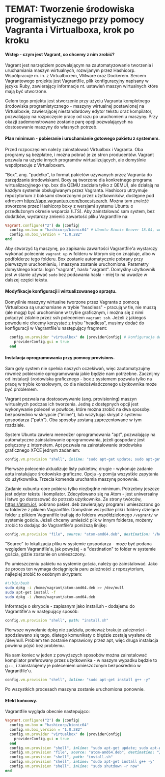 # TEMAT: Tworzenie środowiska programistycznego przy pomocy Vagranta i Virtualboxa, krok po kroku

#### Wstęp - czym jest Vagrant, co chcemy z nim zrobić?

Vagrant jest narzędziem pozwalającym na zautomatyzowanie tworzenia i uruchamiania maszyn wirtualnych, rozwijanym przez Hashicorp. Współpracuje m. in. z Virtualboxem, VMware oraz Dockerem. Sercem Vagrantowego projektu jest Vagrantfile, plik konfiguracyjny napisany w języku Ruby, zawierający informacje nt. ustawień maszyn wirtualnych które mają być utworzone.

Celem tego projektu jest stworzenie przy użyciu Vagranta kompletnego środowiska programistycznego - maszyny wirtualnej postawionej na Virtualboxie, zawierającej niestandardowy edytor tekstu oraz kompilator, pozwalający na rozpoczęcie pracy od razu po uruchomieniu maszyny. Przy okazji zademonstrowane zostanie parę opcji pozwalających na dostosowanie maszyny do własnych potrzeb.

#### Plan minimum - pobieranie i uruchamianie gotowego pakietu z systemem.

Przed rozpoczęciem należy zainstalować Virtualbox i Vagranta. Oba programy są bezpłatne, i można pobrać je ze stron producentów. Vagrant pozwala na użycie innych programów wirtualizujących, ale domyślnie współpracuje z Virtualboxem.

"Box", ang. "pudełko", to format pakietów używanych przez Vagranta do zarządzania środowiskami. Boxy są tworzone dla konkretnego programu wirtualizacyjnego (np. box dla QEMU zadziała tylko z QEMU), ale działają na każdym systemie obsługiwanym przez Vagranta. Hashicorp utrzymuje repozytorium z boksami stworzonymi przez użytkowników, dostępne pod adresem https://app.vagrantup.com/boxes/search. Można tam znaleźć stworzone przez Hashicorp boxy z wersjami systemu Ubuntu o przedłużonym okresie wsparcia (LTS). Aby zainstalować sam system, bez dodatków, wystarczy zmienić zawartość pliku Vagrantfile na:

```Ruby
Vagrant.configure("2") do |config|
  config.vm.box = "hashicorp/bionic64" # Ubuntu Bionic Beaver 18.04, wersja 64-bitowa
  config.vm.box_version = "1.0.282"
end

```

Aby stworzyć tą maszynę, po zapisaniu zawartości Vagrantfile'a wystarczy wykonać polecenie ```vagrant up``` w folderu w którym się on znajduje, albo w podfolderze tego folderu. Box zostanie automatycznie pobrany przy pierwszym uruchomieniu, i maszyna zostanie uruchomiona. Parametry domyślnego konta: login "vagrant", hasło "vagrant". Domyślny użytkownik jest w stanie używać ```sudo``` bez podawania hasła - miej to na uwadze w dalszej części tekstu.

#### Modyfikacje konfiguracji i wirtualizowanego sprzętu.

Domyślnie maszyny wirtualne tworzone przez Vagranta z pomocą Virtualboxa są uruchamiane w trybie "headless" - pracują w tle, nie muszą (ale mogą) być uruchomione w trybie graficznym, i można się z nimi połączyć zdalnie przez ssh poleceniem ```vagrant ssh```. Jeżeli z jakiegoś powodu nie chcemy korzystać z trybu "headless", musimy dodać do konfiguracji w Vagrantfile'u następujący fragment:

```Ruby
  config.vm.provider "virtualbox" do |providerConfig| # konfiguracja dotycząca tylko maszyn tworzonych przez Virtualboxa
    providerConfig.gui = true
  end
```

#### Instalacja oprogramowania przy pomocy provisions.

Sam goły system nie spełnia naszych oczekiwań, więc zautomatyzujmy również pobieranie oprogramowania jakie będzie nam potrzebne. Zacznijmy od instalacji środowiska graficznego - box z systemem pozwala tylko na pracę w trybie konsolowym, co dla niedoświadczonego użytkownika może być problemem.

Vagrant pozwala na dostosowywanie (ang. provisioning) maszyn wirtualnych podczas ich tworzenia. Jedną z dostępnych opcji jest wykonywanie poleceń w powłoce, które można zrobić na dwa sposoby: bezpośrednio w skrypcie ("inline"), lub wczytując skrypt z systemu gospodarza ("path"). Oba sposoby zostaną zaprezentowane w tym rozdziale.

System Ubuntu zawiera menedżer oprogramowania "apt", pozwalający na automatyczne zainstalowanie oprogramowania, jeżeli gospodarz jest połączony z internetem. Apt pozwala na zainstalowanie środowiska graficznego XFCE jednym zadaniem:

```Ruby
config.vm.provision "shell", inline: "sudo apt-get update; sudo apt-get install xubuntu-core^ -y; shutdown -r now"
```

Pierwsze polecenie aktualizuje listy pakietów, drugie - wykonuje zadanie apta instalujące środowisko graficzne. Opcja -y pomija wszystkie zapytania do użytkownika. Trzecia komenda uruchamia maszynę ponownie.

Zadanie xubuntu-core pobiera tylko niezbędne minimum. Potrzebny jeszcze jest edytor tekstu i kompilator. Zdecydowano się na Atom - jest uniwersalny i łatwo go dostosować do potrzeb użytkownika. Ze strony twórców, https://atom.io/, pobrano pakiet .deb zawierający program i umieszczono go w folderze z plikiem Vagrantfile. Domyślnie wszystkie pliki i foldery dzielące folder z plikiem Vagrantfile trafiają do folderu współdzielonego ```/vagrant/``` w systemie gościa. Jeżeli chcemy umieścić plik w innym folderze, możemy zrobić to dodając do Vagrantfile'a poniższą linijkę:

```Ruby
config.vm.provision "file", source: "atom-amd64.deb", destination: "/home/vagrant/"
```

"Source" to lokalizacja pliku w systemie gospodarza - może być podana względem Vagrantfile'a, jak powyżej - a "destination" to folder w systemie gościa, gdzie zostanie on umieszczony.

Po umieszczeniu pakietu na systemie gościa, należy go zainstalować. Jako że proces ten wymaga dociągnięcia paru zależności z repozytorium, najlepiej zrobić to osobnym skryptem:

```bash
#!/bin/bash
sudo dpkg -i /home/vagrant/atom-amd64.deb >> /dev/null
sudo apt-get install -f
sudo dpkg -i /home/vagrant/atom-amd64.deb
```

Informacje o skrypcie - zapisanym jako install.sh - dodajemu do Vagrantifle'a w następujący sposób:

```Ruby
config.vm.provision "shell", path: "install.sh"
```

Pierwsze wywołanie dpkg nie zadziała, ponieważ brakuje zależności - spodziewano się tego, dlatego komunikaty o błędzie zostają wysłane do /dev/null. Problem ten zostanie naprawiony przez apt, więc druga instalacja powinna pójść bez problemu.

Na sam koniec w jeden z powyższych sposobów można zainstalować kompilator preferowany przez użytkownika - w naszym wypadku będzie to g++, i zainstalujemy je poleceniem umieszczonym bezpośrednio w Vagrantfile'u.

```Ruby
config.vm.provision "shell", inline: "sudo apt-get install g++ -y"
```

 Po wszystkich procesach maszyna zostanie uruchomiona ponownie.

#### Efekt końcowy.

Vagrantfile wygląda obecnie nastepująco:
```Ruby
Vagrant.configure("2") do |config|
  config.vm.box = "hashicorp/bionic64"
  config.vm.box_version = "1.0.282"
  config.vm.provider "virtualbox" do |providerConfig|
    providerConfig.gui = true
  end
  config.vm.provision "shell", inline: "sudo apt-get update; sudo apt-get install xubuntu-core^ -y"
  config.vm.provision "file", source: "atom-amd64.deb", destination: "/home/vagrant/"
  config.vm.provision "shell", path: "install.sh"
  config.vm.provision "shell", inline: "sudo apt-get install g++ -y"
  config.vm.provision "shell", inline: "sudo shutdown -r now"
end

```
